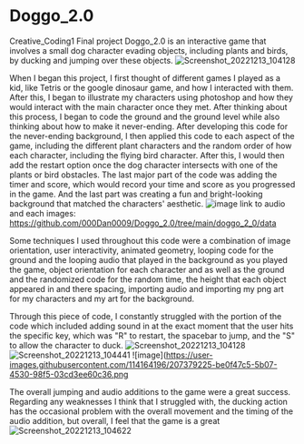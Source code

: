 # Doggo_2.0
Creative_Coding1 Final project
Doggo_2.0 is an interactive game that involves a small dog character evading objects, including plants and birds, by ducking and jumping over these objects.
![Screenshot_20221213_104128](https://user-images.githubusercontent.com/114164196/207378455-b6419ab4-a6d3-4667-8cc0-d877d6e9a9c3.png)

When I began this project, I first thought of different games I played as a kid, like Tetris or the google dinosaur game, and how I interacted with them. After this, I began to illustrate my characters using photoshop and how they would interact with the main character once they met. After thinking about this process, I began to code the ground and the ground level while also thinking about how to make it never-ending. After developing this code for the never-ending background, I then applied this code to each aspect of the game, including the different plant characters and the random order of how each character, including the flying bird character. After this, I would then add the restart option once the dog character intersects with one of the plants or bird obstacles. The last major part of the code was adding the timer and score, which would record your time and score as you progressed in the game. And the last part was creating a fun and bright-looking background that matched the characters' aesthetic.
![image](https://user-images.githubusercontent.com/114164196/207378792-55563432-3c7f-4cb6-860b-ae5ff927d96b.png)
link to audio and each images:
https://github.com/000Dan0009/Doggo_2.0/tree/main/doggo_2_0/data

Some techniques I used throughout this code were a combination of image orientation, user interactivity, animated geometry, looping code for the ground and the looping audio that played in the background as you played the game, object orientation for each character and as well as the ground and the randomized code for the random time, the height that each object appeared in and there spacing, importing audio and importing my png art for my characters and my art for the background.

Through this piece of code, I constantly struggled with the portion of the code which included adding sound in at the exact moment that the user hits the specific key, which was "R" to restart, the spacebar to jump, and the "S" to allow the character to duck.
![Screenshot_20221213_104128](https://user-images.githubusercontent.com/114164196/207378837-a338405e-3be9-4720-9dd5-bbf3f494cd7c.png)
![Screenshot_20221213_104441](https://user-images.githubusercontent.com/114164196/207378854-00da453e-01ce-4eaf-a243-9e23543cf353.png)
![image](https://user-images.githubusercontent.com/114164196/207379225-be0f47c5-5b07-4530-98f5-03cd3ee60c36.png

The overall jumping and audio additions to the game were a great success. Regarding any weaknesses I think that I struggled with, the ducking action has the occasional problem with the overall movement and the timing of the audio addition, but overall, I feel that the game is a great 
![Screenshot_20221213_104622](https://user-images.githubusercontent.com/114164196/207379396-c985a539-c38c-4edb-9749-158f667d1d1b.png)


